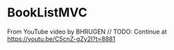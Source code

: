 # BookListMVC

From YouTube video by BHRUGEN // TODO: Continue at https://youtu.be/C5cnZ-gZy2I?t=8881